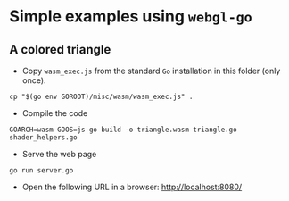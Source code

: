 # Simple examples using `webgl-go`

## A colored triangle

- Copy `wasm_exec.js` from the standard `Go` installation in this folder (only once).

```
cp "$(go env GOROOT)/misc/wasm/wasm_exec.js" .
```

- Compile the code

```
GOARCH=wasm GOOS=js go build -o triangle.wasm triangle.go shader_helpers.go
```

- Serve the web page

```
go run server.go
```

- Open the following URL in a browser: <http://localhost:8080/>
